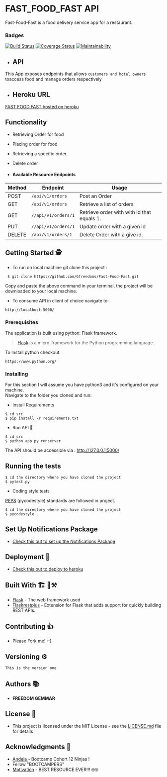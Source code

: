 # FAST_FOOD_FAST API

Fast-Food-Fast is a food delivery service app for a restaurant.

### Badges
[![Build Status](https://travis-ci.com/Gfreedoms/Fast-Food-Fast.svg?branch=api)](https://travis-ci.com/Gfreedoms/Fast-Food-Fast)
[![Coverage Status](https://coveralls.io/repos/github/Gfreedoms/Fast-Food-Fast/badge.svg?branch=api)](https://coveralls.io/github/Gfreedoms/Fast-Food-Fast)
[![Maintainability](https://api.codeclimate.com/v1/badges/f3539663b70ac1e25979/maintainability)](https://codeclimate.com/github/Gfreedoms/Fast-Food-Fast/maintainability)


- ## API
This App exposes endpoints that allows ```customers and hotel owners``` toaccess food and manage orders respectively

- ## Heroku URL
[FAST FOOD FAST hosted on  heroku ](https://andela.com/)

## Functionality

- Retrieving Order for food
- Placing order for food
- Retrieving a specific order.
- Delete order

- #### Available Resource Endpoints

|Method | Endpoint | Usage |
| ---- | ---- | --------------- |
|POST| `/api/v1/orders` | Post an Order|
|GET| `/api/v1/orders` | Retrieve a list of orders|
|GET| `//api/v1/orders/1` | Retrieve order with with id that equals 1.|
|PUT| `//api/v1/orders/1` |Update order with a given id |
|DELETE| `/api/v1/orders/1` | Delete Order with a  give id.|


## Getting Started 🕵
- To run on local machine git clone this project :
```
 $ git clone https://github.com/Gfreedoms/Fast-Food-Fast.git
 ```

 Copy and paste the above command in your terminal, the project will be downloaded to your local machine.

- To consume API in client of choice navigate to:
 ```
 http://localhost:5000/
 ```

### Prerequisites
The application is built using python: Flask framework.
>[Flask](http://flask.pocoo.org/) is a micro-framework for the Python programming language.


To Install python checkout:
```
https://www.python.org/
```


### Installing
For this section I will assume you have python3 and it's configured on your machine. </br>
Navigate to the folder you cloned and run: </br>

- Install Requirements
```
$ cd src
$ pip install -r requirements.txt
```


- Run API 🏃
```
$ cd src
$ python app.py runserver
```
The API should be accessible via : http://127.0.0.1:5000/


## Running the tests

```
$ cd the directory where you have cloned the project
$ pytest.py
```

- Coding style tests

[PEP8](https://pypi.org/project/pycodestyle/) (pycodestyle) standards are followed in project. </br>

```
$ cd the directory where you have cloned the project
$ pycodestyle .

```


## Set Up Notifications Package
 - [Check this out to set up the Notifications Package](src/api/utils/notifications/README_notifications.md)

## Deployment 🚀

- [Check this out to deploy to heroku](https://devcenter.heroku.com/articles/getting-started-with-python#introduction)

## Built With  🏗 🔨⚒

* [Flask](http://flask.pocoo.org/) - The web framework used
* [Flaskrestplus](https://flask-restplus.readthedocs.io/en/stable/) - Extension for Flask that adds support for quickly building REST APIs.

## Contributing 👍

- Please Fork me! :-)

## Versioning ⚙

`This is the version one`

## Authors 📚

* **FREEDOM GEMMAR**


## License 🤝

- This project is licensed under the MIT License - see the [LICENSE.md](LICENSE.md) file for details

## Acknowledgments 🙏

* [Andela ](https://andela.com/) - Bootcamp Cohort 12 Ninjas !
* Fellow "BOOTCAMPERS"
* [Motivation](https://www.youtube.com/watch?v=dQw4w9WgXcQ) - BEST RESOURCE EVER!!! 🤓🤓
